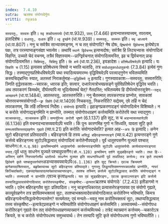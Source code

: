 ```yaml
---
index:  7.4.10
sutra:  ऋतश्च संयोगादेर्गुणः
vritti:  nyasa
---
```


`सस्वरतुः, सस्वरुः` इति। `स्वृ शब्दोपतापयोः` (धा.पा.932), `उरत्` (7.4.66) इत्यभ्यासस्यात्त्वम्, रपरत्वम्, हलादिशेषः। `दध्वरतुः, दध्वरुः` इति। `ध्वृ हूर्च्छने` (धा.पा.939)। `सस्मरतुः, सस्मरुः` इति। `स्मृ आध्याने` (धा.पा.807)। ननु च सर्वत्रैव साभ्यासमङ्गम्, न च तत् संयोगादि? नैष दोषः, `द्विष्प्रयोगो द्विर्वचनम्` इत्येषोऽत्र पक्षः, तत्र परस्याप्यङ्गसंज्ञा भवत्येव। अथापि `स्थाने द्विर्वचनम्` इत्यप्यदोषः; सर्वत्रैव हि लिट्यभ्यासः संयोगादित्वं विहन्ति, उच्यते चेदं वचनम्, तत्रैवं विज्ञास्यामः--प्राग्द्विर्वचनात् संयोगादित्वमस्ति, इह च द्विर्वचनात् प्राक् संयोगादित्वमस्ति। `चिक्षिपतुः, चिक्षिपुः` इति। `क्षि क्षये` (धा.पा.236), इयङादेशः।
`प्रतिषेधविषयेऽपि` इत्यादि। यः `क्ङिति च` (1.15) इत्यसय प्रतिषेधस्य विषयो न भवति थलादिः, तत्र `सार्वधातुकार्धधातुकयोः` (7.3.84) इत्येवं गुणः सिद्धः। तस्माद्गुणप्रतिषेधविषयेऽपि यथा स्यादित्ययमारम्भः वृद्धिविषयेऽपि परत्वाद्गुणेन भवितव्यमिति कस्यचिद्भ्रान्तिः स्यात्, अतस्तां निराकर्तुमाह--`वृद्धिविषये तु` इत्यादि। गुणस्यावकाशः--सस्वरतुः, सस्वरुरिति; ञ्णिति वृद्धेरवकाशः--स्वारकः, ध्वारक इति; सत्त्वार, दध्वारेत्यत्रोभयप्रसङ्गे पूर्वविप्रतिषेधेन वृद्धिरेव भवति।
अथ तपरकरणं किमर्थम्, दीर्घस्यापि मा भूदित्येवमर्थं चेत्? नैतदस्ति; भवितव्यमेव हि दीर्घस्योत्तरसूत्रेण--`स्तृञ् आच्छादने` (धा.पा.1484), आतस्तरतुः, आतस्तरुरिति। ननु चैतस्मात् तपरकरणान्न प्राप्नोत, सावकाशं चोत्तरवचनमसंयोगादौ--`कृ़ विक्षेपे` (धा.पा.1409) निचकरतुः, निकरुरिति? यद्येवम्, एवे तर्हि न चेदं तपरकरणम्, किं तर्हि तसिनायं निर्देशः।
`संयोगादेः` इत्यादि। इहाङ्गप्रकरणादङ्गं संयोगादित्वेन विशिष्यते। न च करोतेः संयोगाद्यङ्गमिति न प्राप्नोति, तस्मात् संयोगोपधग्रहणं कर्त्तव्यमिति करोतेरपि यथा स्याद्गुणः। `सञ्चस्करतुः, सञ्चस्करुः` इति। `सम्पर्युपेभ्यः करोतौ भूषणे` (6.1.137) इति सुट्, स च `अडभ्यासव्यवायेऽपि` (6.1.136) इति वचनादभ्यासव्यवायेऽपि भवति। किं पुनः कारणमिह गुणो न सिध्यति, यावता सुटि कृते `तन्मध्यपतितस्तद्ग्रहणेन गृह्यते` (व्या.प.21) इति करोतिः संयोगादर्भवति? इत्यत आह--`अत्र हि` इत्यादि। अनेन सुटो बहिरङ्गतां प्रतिपादयति। बहिरङ्गत्वे हि तस्य `असिद्धं बहिरङ्गमन्तरङ्गे` (व्या.प.42) इत्यन्तरङ्गे गुणे कर्त्तव्ये बहिरङ्गस्य सुटोऽसिद्धत्वात् संयोगादित्वं करोतेर्नोपपद्यते। पूर्वं धातुरुपसर्गेण युज्यते पश्चात् साधनेन` (जै.प.वृ.98) इत्यस्मिन्दर्शने धातूपसर्गयोः कार्यमन्तरङ्गमिति सुटोऽपि धातूपसर्ययोः कार्यत्वादन्तरङ्गता स्यात्। `पूर्व धातुः साधनेन युज्यते पश्चादुपसर्गेण` (सी.प.128) इत्यस्मिन् दर्शने सुड्बहिरङ्गो भवति। तथा हि--अस्मिन् दर्शने निरुपसर्गस्यैव धातोरर्थः साधनेन युज्यत इति साधनाभिधायी पूर्व तावल्लिट् कर्त्तव्यः; तत्र कृते तदाश्रये द्विर्वचने कृते पश्चादुपसर्गयोगे `अडभ्यासवयवायेऽपि` (6.1.136) इति सुट् क्रियते। एवञ्च क्रियमाणे ह्यनेकपदाश्रितत्वात्, बह्वपेक्षत्वाच्च सुटो बहिरङ्गता प्रतिपाद्यते। गुणस्तु लिडुत्पत्तिसमनन्तरकालमेव प्राप्नोति, नापरं किञ्चिदपेक्षते; एकपदापेक्षत्वादल्पापेक्षत्वाच्चान्तरङ्गः, ततश्च तस्मिन् कर्त्तव्ये सुटोऽसिद्धत्वात् करोतिः संयोगाद्यङ्गं न भवति। तस्मादसौ न प्राप्नोति। `एवञ्च कृत्वा` इत्यादि। यत एवं सुड्बहिरङ्गः, एवञ्च कृत्वाऽन्तरङ्ग इटि कर्त्तव्ये तस्यासिद्धत्वादसंयोगादित्वात् करोतेरुपस्कृषीष्ट, संस्कृषीष्ट--इत्यतर `ऋतश्च संयोगादेः` (7.2.43) इतीडागमो न भवति। एतेन बहिरङ्गतैव सुटः प्रतिपादिता।
ननु चाङ्गाधिकारात् प्रत्यासत्तेरङ्गावयव एव संयोगो गृह्यते, कात्पूर्वग्रहणेन तत्र ज्ञापितमभक्तत्वं सुटः, ततश्चाभक्तत्वादेवासंयोगादित्वात् करोतेरिण्न भविष्यति, किमत्र बहिरङ्गत्वेनासिद्धत्वेनोपन्यस्तेन? सत्यमेतत्; एवं मन्यते--भवतु नाम करोतिभक्तत्वं सुटः, तथाप्यसिद्धत्वात् तस्य संस्कृषीष्ट--इत्यत्रेट्प्रसङ्गो न भविष्यतीति संयोगोपधग्रहणं कर्त्तव्यमिति। अस्यायमर्थः--संयोगोपधः करोतिरङ्गं गृह्यते येन तत् संयोगोपधग्रहणव्याख्यानं कर्त्तव्यमित्यर्थः। तत्रेदं व्याख्यानं कर्त्तव्यम्--चकारोऽत्र क्रियते, स च करोतेः संयोगोपधस्य समुच्चयार्थः। तेन तस्यापि सुटि कृते संयोगोपधस्य गुणो भविष्यतीति।।

